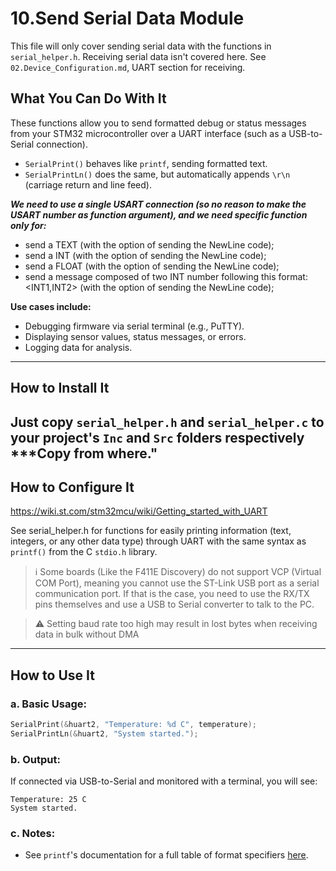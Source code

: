 # 10.Send Serial Data Module

This file will only cover sending serial data with the functions in `serial_helper.h`. Receiving serial data isn't covered here. See `02.Device_Configuration.md`, UART section for receiving.

## What You Can Do With It

These functions allow you to send formatted debug or status messages from your STM32 microcontroller over a UART interface (such as a USB-to-Serial connection).

* `SerialPrint()` behaves like `printf`, sending formatted text.
* `SerialPrintLn()` does the same, but automatically appends `\r\n` (carriage return and line feed).

***We need to use a single USART connection (so no reason to make the USART number as function argument), and we need specific function only for:***
- send a TEXT (with the option of sending the NewLine code);
- send a INT (with the option of sending the NewLine code);
- send a FLOAT (with the option of sending the NewLine code);
- send a message composed of two INT number following this format: <INT1,INT2> (with the option of sending the NewLine code);

**Use cases include:**

* Debugging firmware via serial terminal (e.g., PuTTY).
* Displaying sensor values, status messages, or errors.
* Logging data for analysis.

---

## How to Install It
Just copy `serial_helper.h` and `serial_helper.c` to your project's `Inc` and `Src` folders respectively
***Copy from where."
---

## How to Configure It
https://wiki.st.com/stm32mcu/wiki/Getting_started_with_UART

See serial_helper.h for functions for easily printing information (text, integers, or any other data type) through UART with the same syntax as `printf()` from the C `stdio.h` library.

> ℹ️ Some boards (Like the F411E Discovery) do not support VCP (Virtual COM Port), meaning you cannot use the ST-Link USB port as a serial communication port. If that is the case, you need to use the RX/TX pins themselves and use a USB to Serial converter to talk to the PC.

> ⚠️ Setting baud rate too high may result in lost bytes when receiving data in bulk without DMA


---

## How to Use It

### a. Basic Usage:

```c
SerialPrint(&huart2, "Temperature: %d C", temperature);
SerialPrintLn(&huart2, "System started.");
```

### b. Output:

If connected via USB-to-Serial and monitored with a terminal, you will see:

```
Temperature: 25 C
System started.
```

### c. Notes:
* See `printf`'s documentation for a full table of format specifiers [here](https://cplusplus.com/reference/cstdio/printf/).
